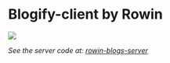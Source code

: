 # Blogify-client by Rowin

<img src="https://miro.medium.com/max/700/1*pD7ShcZ7YHIMXe2mgiFzbg.png">

_See the server code at: [rowin-blogs-server](https://github.com/rowin1125/rowin-blogs-server)_
